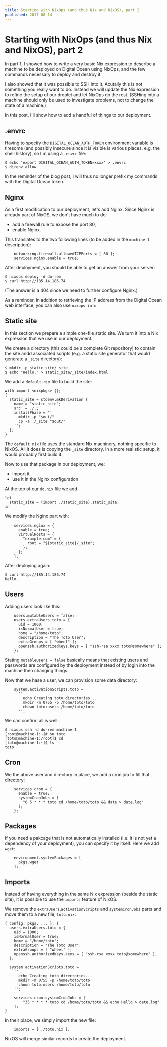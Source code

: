 ```yaml
---
title: Starting with NixOps (and thus Nix and NixOS), part 2
published: 2017-08-14
---
```


# Starting with NixOps (and thus Nix and NixOS), part 2

In part 1, I showed how to write a very basic Nix expression to describe a
machine to be deployed on Digital Ocean using NixOps, and the few commands
necessary to deploy and destroy it.

I also showed that it was possible to SSH into it. Acutally this is not
something you really want to do. Instead we will update the Nix expression to
refine the setup of our droplet and let NixOps do the rest. (SSHing into a
machine should only be used to investigate problems, not to change the state of
a machine.)

In this post, I'll show how to add a handful of things to our deployment.


## .envrc

Having to specify the `DIGITAL_OCEAN_AUTH_TOKEN` environment variable is
tiresome (and possibly insecure since it is visible is various places, e.g. the
shell history), so I'm using a `.envrc` file:

```
$ echo 'export DIGITAL_OCEAN_AUTH_TOKEN=xxxx' > .envrc
$ direnv allow
```

In the reminder of the blog post, I will thus no longer prefix my commands with
the Digital Ocean token.


## Nginx

As a first modification to our deployment, let's add Nginx. Since Nginx is
already part of NixOS, we don't have much to do:

- add a firewall rule to expose the port 80,
- enable Nginx.

This translates to the two following lines (to be added in the `machine-1`
description):

```
    networking.firewall.allowedTCPPorts = [ 80 ];
    services.nginx.enable = true;
```

After deployment, you should be able to get an answer from your server:

```
$ nixops deploy -d do-rem
$ curl http://185.14.186.74
```

(The answer is a 404 since we need to further configure Nginx.)

As a reminder, in addition to retrieving the IP address from the Digital Ocean
web interface, you can also use `nixops info`.


## Static site

In this section we prepare a simple one-file static site. We turn it into a Nix
expression that we use in our deployment.

We create a directory (this could be a complete Git repository) to contain the
site andd associated scripts (e.g. a static site generator that would generate
a `_site` directory):

```
$ mkdir -p static_site/_site
$ echo "Hello." > static_site/_site/index.html
```

We add a `default.nix` file to build the site:

```
with import <nixpkgs> {};
{
  static_site = stdenv.mkDerivation {
    name = "static_site";
    src  = ./.;
    installPhase = ''
      mkdir -p "$out/"
      cp -a ./_site "$out/"
    '';
  };
}
```

The `default.nix` file uses the standard Nix machinery, nothing specific to
NixOS. All it does is copying the `_site` directory. In a more realistic setup,
it would probably first build it.

Now to use that package in our deployment, we:

- import it
- use it in the Nginx configuration

At the top of our `do.nix` file we add
```
let
  static_site = (import ./static_site).static_site;
in
```

We modify the Nginx part with:

```
    services.nginx = {
      enable = true;
      virtualHosts = {
        "example.com" = {
          root = "${static_site}/_site";
        };
      };
    };
```

After deploying again:

```
$ curl http://185.14.186.74
Hello.
```


## Users

Adding users look like this:

```
    users.mutableUsers = false;
    users.extraUsers.toto = {
      uid = 1000;
      isNormalUser = true;
      home = "/home/toto";
      description = "The Toto User";
      extraGroups = [ "wheel" ];
      openssh.authorizedKeys.keys = [ "ssh-rsa xxxx toto@somewhere" ];
    };
```

Stating `mutableUsers = false` basically means that existing users and
passwords are configured by the deployment instead of by login into the machine
then changing things.

Now that we hase a user, we can provision some data directory:

```
    system.activationScripts.toto =
      ''
        echo Creating toto directories...
        mkdir -m 0755 -p /home/toto/toto
        chown toto:users /home/toto/toto
      '';
```

We can confirm all is well:

```
$ nixops ssh -d do-rem machine-1
[root@machine-1:~]# su toto
[toto@machine-1:/root]$ cd
[toto@machine-1:~]$ ls
toto
```


## Cron


We the above user and directory in place, we add a cron job to fill that
directory:

```
    services.cron = {
      enable = true;
      systemCronJobs = [
        "0 5 * * * toto cd /home/toto/toto && date > date.log"
      ];
    };
```


## Packages

If you need a pakcage that is not automatically installed (i.e. it is not yet a
dependency of your deployment), you can specify it by itself. Here we add
`wget`:

```
    environment.systemPackages = [
      pkgs.wget
    ];
```


## Imports

Instead of having everything in the same Nix expression (beside the static
site), it is possible to use the `imports` feature of NixOS.

We remove the `extraUsers`,`activationScripts` and `systemCronJobs` parts and
move them to a new file, `toto.nix`:

```
{ config, pkgs, ... }: {
  users.extraUsers.toto = {
    uid = 1000;
    isNormalUser = true;
    home = "/home/toto";
    description = "The Toto User";
    extraGroups = [ "wheel" ];
    openssh.authorizedKeys.keys = [ "ssh-rsa xxxx toto@somewhere" ];
  };

  system.activationScripts.toto =
    ''
      echo Creating toto directories...
      mkdir -m 0755 -p /home/toto/toto
      chown toto:users /home/toto/toto
    '';

    services.cron.systemCronJobs = [
        "35 * * * * toto cd /home/toto/toto && echo Hello > date.log"
    ];
}
```

In their place, we simply import the new file:

```
    imports = [ ./toto.nix ];
```

NixOS will merge similar records to create the deployment.
